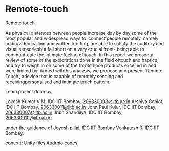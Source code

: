 # Remote-touch
 Remote touch

As physical distances between people increase day by day,some of the most popular and widespread ways to ‘connect’people remotely, namely audio/video calling and written tex-ting, are able to satisfy the auditory and visual sensoriesbut fall short on a very crucial front- being able to communi-cate the intimate feeling of touch. In this report we presenta review of some of the explorations done in the field oftouch and haptics, and try to weigh in on some of the frontsthose products excelled in and were limited by. Armed withthis analysis, we propose and present ‘Remote Touch’, adevice that is capable of remotely sending and receivingpersonalised and intimate touch pattern.

Team project done by:

Lokesh Kumar V M, IDC IIT Bombay, 206330003@iitb.ac.in
Arshiya Gahlot, IDC IIT Bombay, 206330011@iitb.ac.in
John Paul Kujur, IDC IIT Bombay, 206330007@iitb.ac.in
Jribh Shandilya, IDC IIT Bombay, 206330010@iitb.ac.in

under the guidance of 
Jeyesh pillai, IDC IIT Bombay
Venkatesh R, IDC IIT Bombay.


content:
Unity files
Audrnio codes

